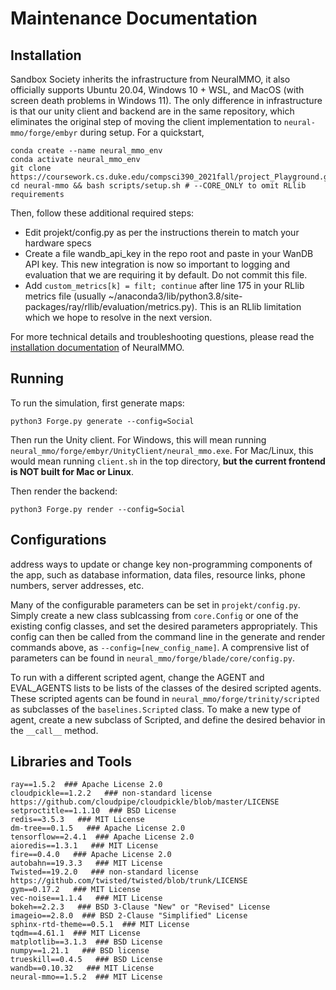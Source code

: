 # Maintenance Documentation

## Installation
Sandbox Society inherits the infrastructure from NeuralMMO, it also officially supports Ubuntu 20.04, Windows 10 + WSL, and MacOS (with screen death problems in Windows 11). The only difference in infrastructure is that our unity client and backend are in the same repository, which  eliminates the original step of moving the client implementation to ``neural-mmo/forge/embyr`` during setup.
For a quickstart,
```
conda create --name neural_mmo_env
conda activate neural_mmo_env
git clone https://coursework.cs.duke.edu/compsci390_2021fall/project_Playground.git
cd neural-mmo && bash scripts/setup.sh # --CORE_ONLY to omit RLlib requirements
```
Then, follow these additional required steps:  
- Edit projekt/config.py as per the instructions therein to match your hardware specs
- Create a file wandb_api_key in the repo root and paste in your WanDB API key. This new integration is now so important to logging and evaluation that we are requiring it by default. Do not commit this file.
- Add `custom_metrics[k] = filt; continue` after line 175 in your RLlib metrics file (usually ~/anaconda3/lib/python3.8/site-packages/ray/rllib/evaluation/metrics.py). This is an RLlib limitation which we hope to resolve in the next version.

For more technical details and troubleshooting questions, please read the [installation documentation](https://jsuarez5341.github.io/neural-mmo/build/html/rst/userguide.html#installation) of NeuralMMO.

## Running
To run the simulation, first generate maps:

```
python3 Forge.py generate --config=Social
```

Then run the Unity client. For Windows, this will mean running `neural_mmo/forge/embyr/UnityClient/neural_mmo.exe`. For Mac/Linux, this would mean running `client.sh` in the top directory, **but the current frontend is NOT built for Mac or Linux**.

Then render the backend:

```
python3 Forge.py render --config=Social
```

## Configurations
  address ways to update or change key non-programming components of the app, such as database information, data files, resource links, phone numbers, server addresses, etc.

Many of the configurable parameters can be set in `projekt/config.py`. Simply create a new class sublcassing from `core.Config` or one of the existing config classes, and set the desired parameters appropriately. This config can then be called from the command line in the generate and render commands above, as `--config=[new_config_name]`. A comprensive list of parameters can be found in `neural_mmo/forge/blade/core/config.py`.

To run with a different scripted agent, change the AGENT and EVAL_AGENTS lists to be lists of the classes of the desired scripted agents. These scripted agents can be found in `neural_mmo/forge/trinity/scripted` as subclasses of the `baselines.Scripted` class. To make a new type of agent, create a new subclass of Scripted, and define the desired behavior in the `__call__` method.

## Libraries and Tools 
```
ray==1.5.2  ### Apache License 2.0
cloudpickle==1.2.2   ### non-standard license https://github.com/cloudpipe/cloudpickle/blob/master/LICENSE
setproctitle==1.1.10  ### BSD License
redis==3.5.3   ### MIT License
dm-tree==0.1.5   ### Apache License 2.0
tensorflow==2.4.1  ### Apache License 2.0
aioredis==1.3.1   ### MIT License
fire==0.4.0   ### Apache License 2.0
autobahn==19.3.3   ### MIT License
Twisted==19.2.0   ### non-standard license https://github.com/twisted/twisted/blob/trunk/LICENSE
gym==0.17.2   ### MIT License
vec-noise==1.1.4   ### MIT License
bokeh==2.2.3   ### BSD 3-Clause "New" or "Revised" License
imageio==2.8.0  ### BSD 2-Clause "Simplified" License
sphinx-rtd-theme==0.5.1  ### MIT License
tqdm==4.61.1  ### MIT License
matplotlib==3.1.3  ### BSD License
numpy==1.21.1   ### BSD license
trueskill==0.4.5   ### BSD License
wandb==0.10.32   ### MIT License
neural-mmo==1.5.2  ### MIT License
```


